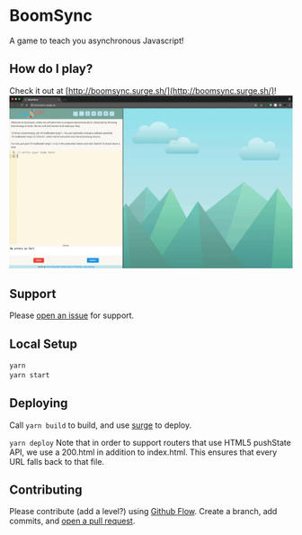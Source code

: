 # BoomSync

A game to teach you asynchronous Javascript!

## How do I play?
Check it out at [http://boomsync.surge.sh/](http://boomsync.surge.sh/)!
![demo gif](./docs/demo.gif)

## Support

Please [open an issue](https://github.com/timofei7/boomsync2/issues/new) for support.

## Local Setup

```bash
yarn
yarn start
```

## Deploying
Call `yarn build` to build, and use [surge](https://surge.sh) to deploy.

`yarn deploy`
Note that in order to support routers that use HTML5 pushState API, we use a 200.html in addition to index.html. This ensures that every URL falls back to that file.

## Contributing

Please contribute (add a level?) using [Github Flow](https://guides.github.com/introduction/flow/). Create a branch, add commits, and [open a pull request](https://github.com/timofei7/boomsync2/compare/).
